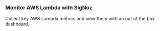 ### Monitor AWS Lambda with SigNoz

Collect key AWS Lambda metrics and view them with an out of the box dashboard.

